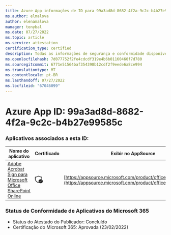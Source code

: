 ```yaml
---
title: Azure App informações de ID para 99a3ad8d-8682-4f2a-9c2c-b4b27e99585c
ms.author: elmalova
author: elenamalova
manager: tonybal
ms.date: 07/27/2022
ms.topic: article
ms.service: attestation
certification_type: certified
description: Todas as informações de segurança e conformidade disponíveis para 99a3ad8d-8682-4f2a-9c2c-b4b27e99585c.
ms.openlocfilehash: 7d077752f2fe4cdcdf319e4b6b01160460f7d780
ms.sourcegitcommit: 6771e51564baf354398b12cdf2f9eede6a8ce994
ms.translationtype: MT
ms.contentlocale: pt-BR
ms.lasthandoff: 07/27/2022
ms.locfileid: "67046099"
---
```

# <a name="azure-app-id-99a3ad8d-8682-4f2a-9c2c-b4b27e99585c"></a>Azure App ID: 99a3ad8d-8682-4f2a-9c2c-b4b27e99585c


### <a name="apps-associated-with-this-id"></a>Aplicativos associados a esta ID:
| **Nome do aplicativo** | **Certificado** | **Exibir no AppSource** |
|--------------|---------------|-----------------------|
| [Adobe Acrobat Sign para Microsoft Office SharePoint Online](../forward/WA104381012.md) | <img alt="Certified application badge" src="../media/certified-badge.png" height="25" width="25" /> | [https://appsource.microsoft.com/product/office/WA104381012](https://appsource.microsoft.com/product/office/WA104381012) |

### <a name="microsoft-365-app-compliance-status"></a>Status de Conformidade de Aplicativos do Microsoft 365
- Status do Atestado do Publicador: Concluído
- Certificação do Microsoft 365: Aprovada (23/02/2022)
